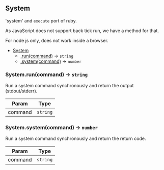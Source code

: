 <a name="System"></a>

## System
'system' and `execute` port of ruby.

As JavaScript does not support back tick run, we have a method for that.

For node js only, does not work inside a browser.

* [System](#System)
    * [.run(command)](#System.run) &rarr; <code>string</code>
    * [.system(command)](#System.system) &rarr; <code>number</code>

<a name="System.run"></a>

### System.run(command) &rarr; <code>string</code>
Run a system command synchronously and return the output (stdout/stderr).

| Param | Type |
| --- | --- |
| command | <code>string</code> | 

<a name="System.system"></a>

### System.system(command) &rarr; <code>number</code>
Run a system command synchronously and return the return code.

| Param | Type |
| --- | --- |
| command | <code>string</code> | 

